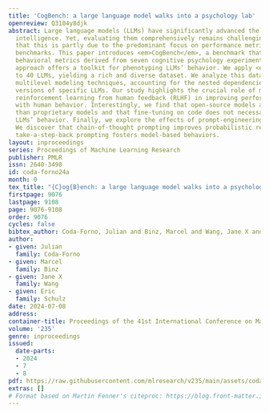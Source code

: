 ```yaml
---
title: 'CogBench: a large language model walks into a psychology lab'
openreview: Q3104y8djk
abstract: Large language models (LLMs) have significantly advanced the field of artificial
  intelligence. Yet, evaluating them comprehensively remains challenging. We argue
  that this is partly due to the predominant focus on performance metrics in most
  benchmarks. This paper introduces <em>CogBench</em>, a benchmark that includes ten
  behavioral metrics derived from seven cognitive psychology experiments. This novel
  approach offers a toolkit for phenotyping LLMs’ behavior. We apply <em>CogBench</em>
  to 40 LLMs, yielding a rich and diverse dataset. We analyze this data using statistical
  multilevel modeling techniques, accounting for the nested dependencies among fine-tuned
  versions of specific LLMs. Our study highlights the crucial role of model size and
  reinforcement learning from human feedback (RLHF) in improving performance and aligning
  with human behavior. Interestingly, we find that open-source models are less risk-prone
  than proprietary models and that fine-tuning on code does not necessarily enhance
  LLMs’ behavior. Finally, we explore the effects of prompt-engineering techniques.
  We discover that chain-of-thought prompting improves probabilistic reasoning, while
  take-a-step-back prompting fosters model-based behaviors.
layout: inproceedings
series: Proceedings of Machine Learning Research
publisher: PMLR
issn: 2640-3498
id: coda-forno24a
month: 0
tex_title: "{C}og{B}ench: a large language model walks into a psychology lab"
firstpage: 9076
lastpage: 9108
page: 9076-9108
order: 9076
cycles: false
bibtex_author: Coda-Forno, Julian and Binz, Marcel and Wang, Jane X and Schulz, Eric
author:
- given: Julian
  family: Coda-Forno
- given: Marcel
  family: Binz
- given: Jane X
  family: Wang
- given: Eric
  family: Schulz
date: 2024-07-08
address:
container-title: Proceedings of the 41st International Conference on Machine Learning
volume: '235'
genre: inproceedings
issued:
  date-parts:
  - 2024
  - 7
  - 8
pdf: https://raw.githubusercontent.com/mlresearch/v235/main/assets/coda-forno24a/coda-forno24a.pdf
extras: []
# Format based on Martin Fenner's citeproc: https://blog.front-matter.io/posts/citeproc-yaml-for-bibliographies/
---
```

